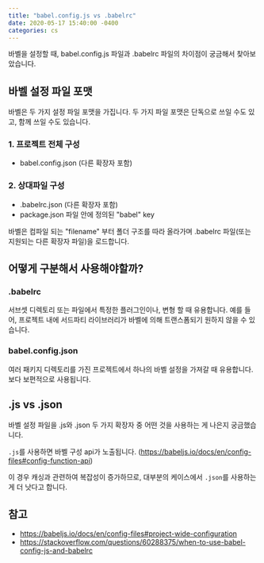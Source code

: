 ```yaml
---
title: "babel.config.js vs .babelrc"
date: 2020-05-17 15:40:00 -0400
categories: cs
---
```


바벨을 설정할 때, babel.config.js 파일과 .babelrc 파일의 차이점이 궁금해서 찾아보았습니다. 

## 바벨 설정 파일 포맷
바벨은 두 가지 설정 파일 포맷을 가집니다.
두 가지 파일 포맷은 단독으로 쓰일 수도 있고, 함께 쓰일 수도 있습니다.

### 1. 프로젝트 전체 구성
- babel.config.json (다른 확장자 포함)


### 2. 상대파일 구성 
- .babelrc.json (다른 확장자 포함)
- package.json 파일 안에 정의된 "babel" key

바벨은 컴파일 되는 "filename" 부터 폴더 구조를 따라 올라가며 .babelrc 파일(또는 지원되는 다른 확장자 파일)을 로드합니다.

## 어떻게 구분해서 사용해야할까?

### .babelrc
서브셋 디렉토리 또는 파일에서 특정한 플러그인이나, 변형 할 때 유용합니다. 예를 들어, 프로젝트 내에 서드파티 라이브러리가 바벨에 의해 트랜스폼되기 원하지 않을 수 있습니다.

### babel.config.json
여러 패키지 디렉토리를 가진 프로젝트에서 하나의 바벨 설정을 가져갈 때 유용합니다. 보다 보편적으로 사용됩니다.

## .js vs .json
바벨 설정 파일을 .js와 .json 두 가지 확장자 중 어떤 것을 사용하는 게 나은지 궁금했습니다.

```.js```를 사용하면 바벨 구성 api가 노출됩니다.
(https://babeljs.io/docs/en/config-files#config-function-api)  

이 경우 캐싱과 관련하여 복잡성이 증가하므로, 대부분의 케이스에서 ```.json```를 사용하는게 더 낫다고 합니다.


## 참고
- https://babeljs.io/docs/en/config-files#project-wide-configuration
- https://stackoverflow.com/questions/60288375/when-to-use-babel-config-js-and-babelrc